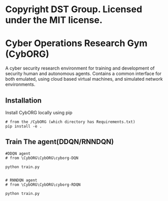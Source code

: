 # Copyright DST Group. Licensed under the MIT license.

# Cyber Operations Research Gym (CybORG)

A cyber security research environment for training and development of security human and autonomous agents. Contains a common interface for both emulated, using cloud based virtual machines, and simulated network environments.

## Installation

Install CybORG locally using pip

```
# from the /CybORG (which directory has Requirements.txt)
pip install -e .
```
## Train The agent(DDQN/RNNDQN)

```
#DDQN agent 
# from \CybORG\CybORG\cyborg-DQN

python train.py


# RNNDQN agent
# from \CybORG\CybORG\cyborg-RDQN

python train.py
```


